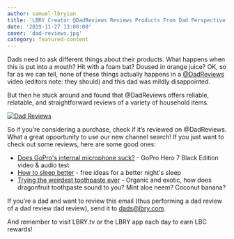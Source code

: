 ```yaml
---
author: samuel-lbryian
title: 'LBRY Creator @DadReviews Reviews Products From Dad Perspective; Is Reviewed By Dad In Turn'
date: '2019-11-27 13:00:00'
cover: 'dad-reviews.jpg'
category: featured-content
---
```


Dads need to ask different things about their products. What happens when this is put into a mouth? Hit with a foam bat? Doused in orange juice? OK, so far as we can tell, none of these things actually happens in a [@DadReviews](https://open.lbry.com/@DadReviews:6) video (editors note: they should) and this dad was mildly disappointed.

But then he stuck around and found that @DadReviews offers reliable, relatable, and straightforward reviews of a variety of household items.

<a href="https://open.lbry.com/@DadReviews:6">![Dad Reviews](https://spee.ch/@lbrynews:0/dadreviews.jpg)</a>

So if you’re considering a purchase, check if it’s reviewed on @DadReviews. What a great opportunity to use our new channel search! If you just want to check out some reviews, here are some good ones:

- [Does GoPro's internal microphone suck?](https://open.lbry.com/@DadReviews:6/does-gopro-s-internal-microphone-suck:6) - GoPro Hero 7 Black Edition video & audio test
- [How to sleep better](https://open.lbry.com/@DadReviews:6/how-to-sleep-better:9) - free ideas for a better night's sleep
- [Trying the weirdest toothpaste ever](https://open.lbry.com/@DadReviews:6/trying-the-weirdest-toothpaste-ever-have:e) - Organic and exotic, how does dragonfruit toothpaste sound to you? Mint aloe neem? Coconut banana? 

If you’re a dad and want to review this email (thus performing a dad review of a dad review dad review), send it to [dads@lbry.com](mailto:dads@lbry.com).

And remember to visit LBRY.tv or the LBRY app each day to earn LBC rewards!
